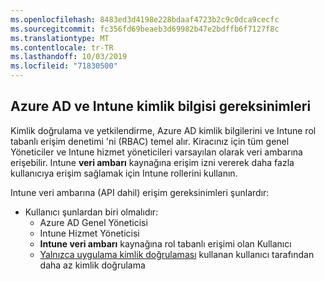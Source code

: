 ```yaml
---
ms.openlocfilehash: 8483ed3d4198e228bdaaf4723b2c9c0dca9cecfc
ms.sourcegitcommit: fc356fd69beaeb3d69982b47e2bdffb6f7127f8c
ms.translationtype: MT
ms.contentlocale: tr-TR
ms.lasthandoff: 10/03/2019
ms.locfileid: "71830500"
---
```

<!-- This include is part of the Intune Data Warehouse documentation. -->

## <a name="azure-ad-and-intune-credential-requirements"></a>Azure AD ve Intune kimlik bilgisi gereksinimleri

Kimlik doğrulama ve yetkilendirme, Azure AD kimlik bilgilerini ve Intune rol tabanlı erişim denetimi 'ni (RBAC) temel alır. Kiracınız için tüm genel Yöneticiler ve Intune hizmet yöneticileri varsayılan olarak veri ambarına erişebilir. Intune **veri ambarı** kaynağına erişim izni vererek daha fazla kullanıcıya erişim sağlamak için Intune rollerini kullanın.

Intune veri ambarına (API dahil) erişim gereksinimleri şunlardır:

- Kullanıcı şunlardan biri olmalıdır:
  - Azure AD Genel Yöneticisi
  - Intune Hizmet Yöneticisi
  - **Intune veri ambarı** kaynağına rol tabanlı erişimi olan Kullanıcı
  - [Yalnızca uygulama kimlik doğrulaması](../developer/data-warehouse-app-only-auth.md) kullanan kullanıcı tarafından daha az kimlik doğrulama 
